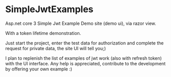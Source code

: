 # SimpleJwtExamples
Asp.net core 3 Simple Jwt Example Demo site (demo ui), via razor view. 

With a token lifetime demonstration.

Just start the project, enter the test data for authorization and complete the request for private data, the site UI will tell you;)

I plan to replenish the list of examples of jwt work (also with refresh token) with the UI interface. Any help is appreciated, contribute to the development by offering your own example :)
